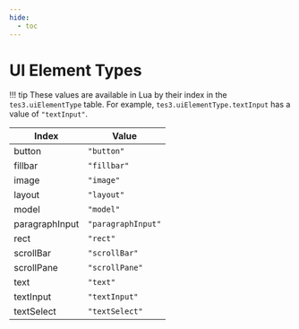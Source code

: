 ```yaml
---
hide:
  - toc
---
```


# UI Element Types

!!! tip
	These values are available in Lua by their index in the `tes3.uiElementType` table. For example, `tes3.uiElementType.textInput` has a value of `"textInput"`.

Index          | Value
-------------- | ----------
button         | `"button"`
fillbar        | `"fillbar"`
image          | `"image"`
layout         | `"layout"`
model          | `"model"`
paragraphInput | `"paragraphInput"`
rect           | `"rect"`
scrollBar      | `"scrollBar"`
scrollPane     | `"scrollPane"`
text           | `"text"`
textInput      | `"textInput"`
textSelect     | `"textSelect"`
